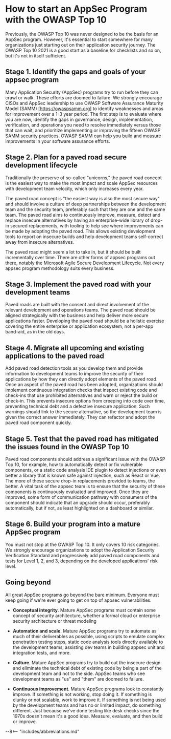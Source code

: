# How to start an AppSec Program with the OWASP Top 10

Previously, the OWASP Top 10 was never designed to be the basis for an
AppSec program. However, it's essential to start somewhere for many
organizations just starting out on their application security journey.
The OWASP Top 10 2021 is a good start as a baseline for checklists and
so on, but it's not in itself sufficient.

## Stage 1. Identify the gaps and goals of your appsec program

Many Application Security (AppSec) programs try to run before they can
crawl or walk. These efforts are doomed to failure. We strongly
encourage CISOs and AppSec leadership to use OWASP Software Assurance
Maturity Model (SAMM) \[<https://owaspsamm.org>\] to identify weaknesses
and areas for improvement over a 1-3 year period. The first step is to
evaluate where you are now, identify the gaps in governance, design,
implementation, verification, and operations you need to resolve
immediately versus those that can wait, and prioritize implementing or
improving the fifteen OWASP SAMM security practices. OWASP SAMM can help
you build and measure improvements in your software assurance efforts.

## Stage 2. Plan for a paved road secure development lifecycle

Traditionally the preserve of so-called "unicorns," the paved road
concept is the easiest way to make the most impact and scale AppSec
resources with development team velocity, which only increases every
year.

The paved road concept is "the easiest way is also the most secure way"
and should involve a culture of deep partnerships between the
development team and the security team, preferably such that they are
one and the same team. The paved road aims to continuously improve,
measure, detect and replace insecure alternatives by having an
enterprise-wide library of drop-in secured replacements, with tooling to
help see where improvements can be made by adopting the paved road. This
allows existing development tools to report on insecure builds and help
development teams self-correct away from insecure alternatives.

The paved road might seem a lot to take in, but it should be built
incrementally over time. There are other forms of appsec programs out
there, notably the Microsoft Agile Secure Development Lifecycle. Not
every appsec program methodology suits every business.

## Stage 3. Implement the paved road with your development teams

Paved roads are built with the consent and direct involvement of the
relevant development and operations teams. The paved road should be
aligned strategically with the business and help deliver more secure
applications faster. Developing the paved road should be a holistic
exercise covering the entire enterprise or application ecosystem, not a
per-app band-aid, as in the old days.

## Stage 4. Migrate all upcoming and existing applications to the paved road

Add paved road detection tools as you develop them and provide
information to development teams to improve the security of their
applications by how they can directly adopt elements of the paved road.
Once an aspect of the paved road has been adopted, organizations should
implement continuous integration checks that inspect existing code and
check-ins that use prohibited alternatives and warn or reject the build
or check-in. This prevents insecure options from creeping into code over
time, preventing technical debt and a defective insecure application.
Such warnings should link to the secure alternative, so the development
team is given the correct answer immediately. They can refactor and
adopt the paved road component quickly.

## Stage 5. Test that the paved road has mitigated the issues found in the OWASP Top 10

Paved road components should address a significant issue with the OWASP
Top 10, for example, how to automatically detect or fix vulnerable
components, or a static code analysis IDE plugin to detect injections or
even better a library that is known safe against injection, such as
React or Vue. The more of these secure drop-in replacements provided to
teams, the better. A vital task of the appsec team is to ensure that the
security of these components is continuously evaluated and improved.
Once they are improved, some form of communication pathway with
consumers of the component should indicate that an upgrade should occur,
preferably automatically, but if not, as least highlighted on a
dashboard or similar.

## Stage 6. Build your program into a mature AppSec program

You must not stop at the OWASP Top 10. It only covers 10 risk
categories. We strongly encourage organizations to adopt the Application
Security Verification Standard and progressively add paved road
components and tests for Level 1, 2, and 3, depending on the developed
applications' risk level.

## Going beyond

All great AppSec programs go beyond the bare minimum. Everyone must keep
going if we're ever going to get on top of appsec vulnerabilities.

-   **Conceptual integrity**. Mature AppSec programs must contain some
    concept of security architecture, whether a formal cloud or
    enterprise security architecture or threat modeling

-   **Automation and scale**. Mature AppSec programs try to automate as
    much of their deliverables as possible, using scripts to emulate
    complex penetration testing steps, static code analysis tools
    directly available to the development teams, assisting dev teams in
    building appsec unit and integration tests, and more.

-   **Culture**. Mature AppSec programs try to build out the insecure
    design and eliminate the technical debt of existing code by being a
    part of the development team and not to the side. AppSec teams who
    see development teams as "us" and "them" are doomed to failure.

-   **Continuous improvement**. Mature AppSec programs look to
    constantly improve. If something is not working, stop doing it. If
    something is clunky or not scalable, work to improve it. If
    something is not being used by the development teams and has no or
    limited impact, do something different. Just because we've done
    testing like desk checks since the 1970s doesn't mean it's a good
    idea. Measure, evaluate, and then build or improve.

--8<-- "includes/abbreviations.md"
